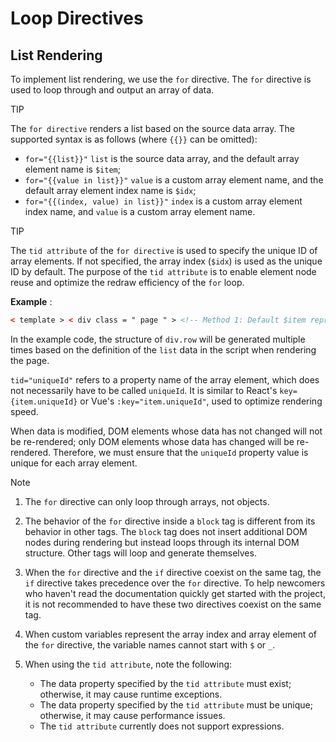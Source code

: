 <!-- 源地址: https://iot.mi.com/vela/quickapp/en/guide/framework/template/for.html -->

# Loop Directives

## List Rendering

To implement list rendering, we use the `for` directive. The `for` directive is used to loop through and output an array of data.

TIP

The `for directive` renders a list based on the source data array. The supported syntax is as follows (where `{{}}` can be omitted):

  * `for="{{list}}"` `list` is the source data array, and the default array element name is `$item`;
  * `for="{{value in list}}"` `value` is a custom array element name, and the default array element index name is `$idx`;
  * `for="{{(index, value) in list}}"` `index` is a custom array element index name, and `value` is a custom array element name.

TIP

The `tid attribute` of the `for directive` is used to specify the unique ID of array elements. If not specified, the array index (`$idx`) is used as the unique ID by default. The purpose of the `tid attribute` is to enable element node reuse and optimize the redraw efficiency of the `for` loop.

**Example** :
```html
< template > < div class = " page " > <!-- Method 1: Default $item represents the array element, $idx represents the array index --> < div class = " row " for = " {{list}} " tid = " uniqueId " > < text > {{$idx}}.{{$item.name}} </ text > </ div > <!-- Method 2: Custom element variable name --> < div class = " row " for = " value in list " tid = " uniqueId " > < text > {{$idx}}.{{value.name}} </ text > </ div > <!-- Method 3: Custom element and index variable names --> < div class = " row " for = " (personIndex, personItem) in list " tid = " uniqueId " > < text > {{personIndex}}.{{personItem.name}} </ text > </ div > </ div > </ template > < style > .page { flex-direction : column ; } .row { width : 85% ; margin-top : 10px ; margin-bottom : 10px ; } </ style > < script > export default { private : { list : [ { name : 'aa' , uniqueId : 1 } , { name : 'bb' , uniqueId : 2 } , { name : 'cc' , uniqueId : 3 } ] } , onInit () { console.info ('Directive for') } } </ script >
```

In the example code, the structure of `div.row` will be generated multiple times based on the definition of the `list` data in the script when rendering the page.

`tid="uniqueId"` refers to a property name of the array element, which does not necessarily have to be called `uniqueId`. It is similar to React's `key={item.uniqueId}` or Vue's `:key="item.uniqueId"`, used to optimize rendering speed.

When data is modified, DOM elements whose data has not changed will not be re-rendered; only DOM elements whose data has changed will be re-rendered. Therefore, we must ensure that the `uniqueId` property value is unique for each array element.

Note

  1. The `for` directive can only loop through arrays, not objects.

  2. The behavior of the `for` directive inside a `block` tag is different from its behavior in other tags. The `block` tag does not insert additional DOM nodes during rendering but instead loops through its internal DOM structure. Other tags will loop and generate themselves.

  3. When the `for` directive and the `if` directive coexist on the same tag, the `if` directive takes precedence over the `for` directive. To help newcomers who haven't read the documentation quickly get started with the project, it is not recommended to have these two directives coexist on the same tag.

  4. When custom variables represent the array index and array element of the `for` directive, the variable names cannot start with `$` or `_`.

  5. When using the `tid attribute`, note the following:

     * The data property specified by the `tid attribute` must exist; otherwise, it may cause runtime exceptions.
     * The data property specified by the `tid attribute` must be unique; otherwise, it may cause performance issues.
     * The `tid attribute` currently does not support expressions.

